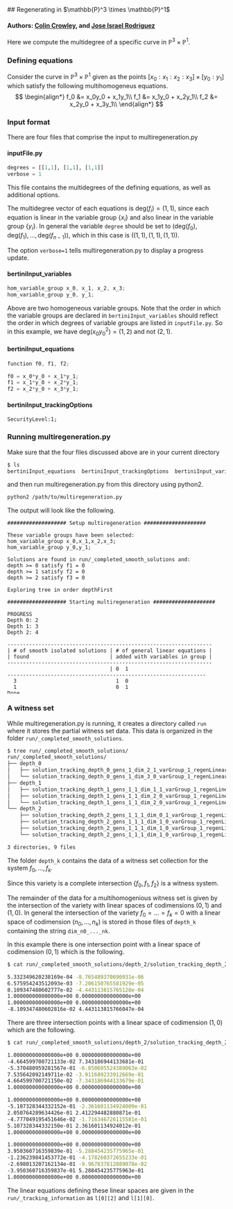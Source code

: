 <link rel="stylesheet" href="modest.css">
<style>
pre, code, pre code {
  max-height: 400px;
}
</style>
## Regenerating in $\mathbb{P}^3 \times \mathbb{P}^1$

#### Authors: [Colin Crowley](https://sites.google.com/view/colincrowley/home), and [Jose Israel Rodriguez](https://www.math.wisc.edu/~jose/)

<!-- We will demonstrate how multiregeneration.py handles noncomplete --> 
<!-- intersections using the classical example of the twisted cubic. -->

Here we compute the multidegree of a specific curve in $\mathbb{P}^3 \times \mathbb{P}^1$.

### Defining equations
Consider the curve in $\mathbb{P}^3 \times \mathbb{P}^1$ given as the 
points $[x_0:x_1:x_2:x_3] \times [y_0:y_1]$ which satisfy the following 
multihomogeneus equations.
$$
\begin{align*}
    f_0 &= x_0y_0 + x_1y_1\\
    f_1 &= x_1y_0 + x_2y_1\\
    f_2 &= x_2y_0 + x_3y_1\\
\end{align*}
$$

### Input format

There are four files that comprise the input to multiregeneration.py

#### inputFile.py
```python
degrees = [[1,1], [1,1], [1,1]]
verbose = 1
```
This file contains the multidegrees of the defining equations, as well 
as additional options. 

The multidegree vector of each equations is 
$\text{deg}(f_i) = (1,1)$, since each equation is linear in the 
variable group $\{x_i\}$ and also linear in the variable group 
$\{y_i\}$. In general the variable `degree` should be set to 
$(\text{deg}(f_0), \text{deg}(f_1), \ldots, \text{deg}(f_{n-1}))$, which 
in this case is $((1,1), (1,1), (1,1))$.

The option `verbose=1` tells 
multiregeneration.py to display a progress update.

#### bertiniInput_variables
```c
hom_variable_group x_0, x_1, x_2, x_3;
hom_variable_group y_0, y_1;
```
Above are two homogeneous variable groups. Note that the order in which 
the variable groups are declared in `bertiniInput_variables` should 
reflect the order in which degrees of variable groups are listed in 
`inputFile.py`. So in this example, we have $\text{deg}(x_0y_0^2) = 
(1,2)$ and not $(2,1)$.

#### bertiniInput_equations
```c
function f0, f1, f2;

f0 = x_0*y_0 + x_1*y_1;
f1 = x_1*y_0 + x_2*y_1;
f2 = x_2*y_0 + x_3*y_1;
```
#### bertiniInput_trackingOptions
```
SecurityLevel:1;
```

### Running multiregeneration.py

Make sure that the four files discussed above are in your current 
directory
```bash
$ ls
bertiniInput_equations  bertiniInput_trackingOptions  bertiniInput_variables  inputFile.py
```
and then run multiregeneration.py from this directory using python2.
```bash
python2 /path/to/multiregeneration.py
```
The output will look like the following.
```
################### Setup multiregeneration ####################

These variable groups have been selected:
hom_variable_group x_0,x_1,x_2,x_3;
hom_variable_group y_0,y_1;

Solutions are found in run/_completed_smooth_solutions and:
depth >= 0 satisfy f1 = 0
depth >= 1 satisfy f2 = 0
depth >= 2 satisfy f3 = 0

Exploring tree in order depthFirst

################### Starting multiregeneration ####################

PROGRESS
Depth 0: 2
Depth 1: 3
Depth 2: 4

------------------------------------------------------------------
| # of smooth isolated solutions | # of general linear equations |
| found                          | added with variables in group |
------------------------------------------------------------------
                                 | 0  1
----------------------------------------------------------------
  3                                1  0  
  1                                0  1  
Done.
```

### A witness set
While multiregeneration.py is running, it creates a directory called 
`run` where it stores the partial witness set data. This data is 
organized in the folder `run/_completed_smooth_solutions`.
```bash
$ tree run/_completed_smooth_solutions/
run/_completed_smooth_solutions/
├── depth_0
│   ├── solution_tracking_depth_0_gens_1_dim_2_1_varGroup_1_regenLinear_1_pointId_310677581240_324230684877
│   └── solution_tracking_depth_0_gens_1_dim_3_0_varGroup_1_regenLinear_1_pointId_310677581240_838208509710
├── depth_1
│   ├── solution_tracking_depth_1_gens_1_1_dim_1_1_varGroup_1_regenLinear_1_pointId_324230684877_137429507871
│   ├── solution_tracking_depth_1_gens_1_1_dim_2_0_varGroup_1_regenLinear_1_pointId_324230684877_165716873287
│   └── solution_tracking_depth_1_gens_1_1_dim_2_0_varGroup_1_regenLinear_1_pointId_838208509710_800758061260
└── depth_2
    ├── solution_tracking_depth_2_gens_1_1_1_dim_0_1_varGroup_1_regenLinear_1_pointId_137429507871_741856788249
    ├── solution_tracking_depth_2_gens_1_1_1_dim_1_0_varGroup_1_regenLinear_1_pointId_137429507871_844460712299
    ├── solution_tracking_depth_2_gens_1_1_1_dim_1_0_varGroup_1_regenLinear_1_pointId_165716873287_538383802898
    └── solution_tracking_depth_2_gens_1_1_1_dim_1_0_varGroup_1_regenLinear_1_pointId_800758061260_520778168949

3 directories, 9 files
```

The folder `depth_k` contains the data of a witness set collection for 
the system $f_0, \ldots, f_{k}$. 

Since this variety is a complete intersection $\{f_0,f_1,f_2\}$ is a 
witness system. 

The remainder of the data for a multihomogenious witness 
set is given by the intersection of the variety with linear spaces of 
codimensions $(0,1)$ and $(1,0)$. In general the intersection of the variety 
$f_0 = \ldots = f_{k} = 0$ with a linear space of codimension $(n_0, 
\ldots, n_k)$ is stored in those files of `depth_k` containing the 
string `dim_n0_..._nk`. 

In this example there is one intersection point 
with a linear space of codimension $(0,1)$ which is the following.

```bash
$ cat run/_completed_smooth_solutions/depth_2/solution_tracking_depth_2_gens_1_1_1_dim_0_1_varGroup_1_regenLinear_1_pointId_137429507871_741856788249 

5.332349620238169e-04 -8.765489370690931e-06
6.575954243512093e-03 -7.206150765581929e-05
8.109347480602777e-02 -4.443113815765128e-04
1.000000000000000e+00 0.000000000000000e+00
1.000000000000000e+00 0.000000000000000e+00
-8.109347480602816e-02 4.443113815766047e-04
```

There are three intersection points with a linear space of codimension 
$(1,0)$ which are the following.
```bash
$ cat run/_completed_smooth_solutions/depth_2/solution_tracking_depth_2_gens_1_1_1_dim_1_0*

1.000000000000000e+00 0.000000000000000e+00
-4.664599700721133e-02 7.343186944133681e-01
-5.370480959281567e-01 -6.850605524389063e-02
7.535642092149711e-02 -3.911689233912669e-01
4.664599700721150e-02 -7.343186944133679e-01
1.000000000000000e+00 0.000000000000000e+00

1.000000000000000e+00 0.000000000000000e+00
-5.107328344332152e-01 -2.361601134924009e-01
2.050764289634426e-01 2.412294482880871e-01
-4.777049195451646e-02 -1.716346726115581e-01
5.107328344332150e-01 2.361601134924012e-01
1.000000000000000e+00 0.000000000000000e+00

1.000000000000000e+00 0.000000000000000e+00
3.950360716359839e-01 -5.288454235775965e-01
-1.236239841453772e-01 -4.178260372655233e-01
-2.698013207162134e-01 -9.967837812889078e-02
-3.950360716359837e-01 5.288454235775963e-01
1.000000000000000e+00 0.000000000000000e+00
```

The linear equations defining these linear spaces are given in the 
`run/_tracking_information` as `l[0][2]` and `l[1][0]`.
